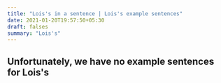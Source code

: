 ```yaml
---
title: "Lois's in a sentence | Lois's example sentences"
date: 2021-01-20T19:57:50+05:30
draft: falses
summary: "Lois's"
---
```

## Unfortunately, we have no example sentences for Lois's                 
